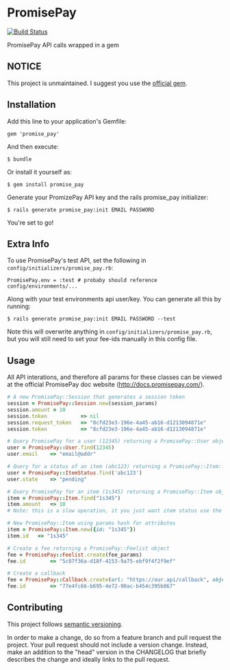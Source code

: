 # PromisePay

[![Build Status](https://travis-ci.org/iamliamnorton/promise_pay.svg?branch=master)](https://travis-ci.org/iamliamnorton/promise_pay)

PromisePay API calls wrapped in a gem

## NOTICE

This project is unmaintained. I suggest you use the [official gem](https://github.com/PromisePay/promisepay-ruby).

## Installation

Add this line to your application's Gemfile:

    gem 'promise_pay'

And then execute:

    $ bundle

Or install it yourself as:

    $ gem install promise_pay

Generate your PromizePay API key and the rails promise_pay initializer:

    $ rails generate promise_pay:init EMAIL PASSWORD

You're set to go!

## Extra Info

To use PromisePay's test API, set the following in `config/initializers/promise_pay.rb`:

    PromisePay.env = :test # probaby should reference config/environments/...

Along with your test environments api user/key. You can generate all this by running:

    $ rails generate promise_pay:init EMAIL PASSWORD --test

Note this will overwrite anything in `config/initializers/promise_pay.rb`, but you will still need to set your fee-ids manually in this config file.

## Usage

All API interations, and therefore all params for these classes can be viewed at the official PromisePay doc website (http://docs.promisepay.com/).

```ruby
# A new PromisePay::Session that generates a session token
session = PromisePay::Session.new(session_params)
session.amount = 10
session.token           => nil
session.request_token   => "8cfd23e3-196e-4a45-ab16-d1213094871e"
session.token           => "8cfd23e3-196e-4a45-ab16-d1213094871e"

# Query PromisePay for a user (12345) returning a PromisePay::User object
user = PromisePay::User.find(12345)
user.email    => "email@addr"

# Query for a status of an item (abc123) returning a PromisePay::Item::Status object
user = PromisePay::ItemStatus.find('abc123')
user.state    => "pending"

# Query PromisePay for an item (1s345) returning a PromisePay::Item object
item = PromisePay::Item.find("1s345")
item.amount   => 10
# Note: this is a slow operation, it you just want item status use the Item::Status API

# New PromisePay::Item using params hash for attributes
item = PromisePay::Item.new({id: "1s345"})
item.id   => "1s345"

# Create a fee returning a PromisePay::Feelist object
fee = PromisePay::Feelist.create(fee_params)
fee.id        => "5c07f36a-d18f-4153-9a75-ebf9f4f2f9ef"

# Create a callback
fee = PromisePay::Callback.create(url: "https://our.api/callback", object_type: "items")
fee.id        => "77e4fc66-b695-4e72-90ac-b454c395b867"

```

## Contributing

This project follows [semantic versioning](http://semver.org).

In order to make a change, do so from a feature branch and pull request the
project. Your pull request should not include a version change. Instead, make
an addition to the "head" version in the CHANGELOG that briefly describes the
change and ideally links to the pull request.
